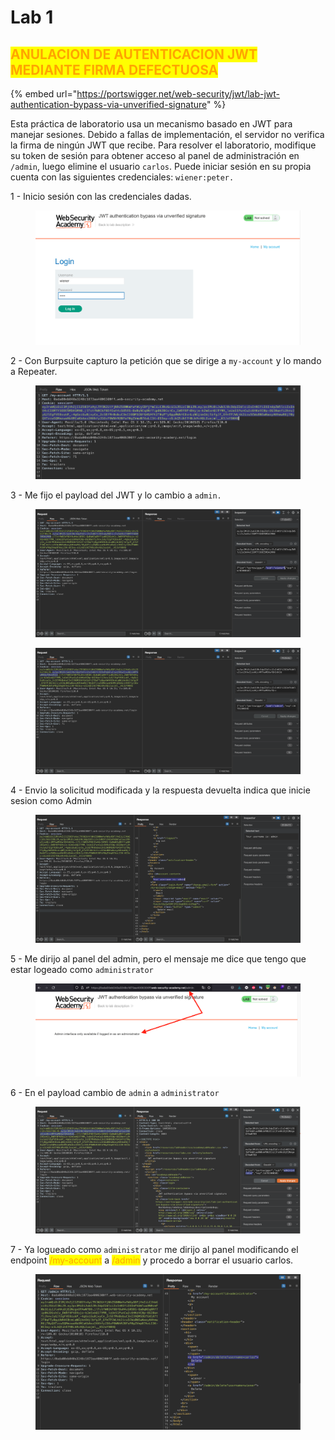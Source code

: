 # Lab 1

## <mark style="color:orange;">ANULACION DE AUTENTICACION JWT MEDIANTE FIRMA DEFECTUOSA</mark>

<mark style="color:orange;"></mark>

{% embed url="https://portswigger.net/web-security/jwt/lab-jwt-authentication-bypass-via-unverified-signature" %}

Esta práctica de laboratorio usa un mecanismo basado en JWT para manejar sesiones. Debido a fallas de implementación, el servidor no verifica la firma de ningún JWT que recibe. Para resolver el laboratorio, modifique su token de sesión para obtener acceso al panel de administración en `/admin`, luego elimine el usuario `carlos`. Puede iniciar sesión en su propia cuenta con las siguientes credenciales: `wiener:peter.`

1 - Inicio sesión con las credenciales dadas.

<figure><img src="../../../.gitbook/assets/1 (1) (1) (1).png" alt=""><figcaption></figcaption></figure>

2 - Con Burpsuite capturo la petición que se dirige a `my-account` y lo mando a Repeater.

<figure><img src="../../../.gitbook/assets/2.png" alt=""><figcaption></figcaption></figure>

3 - Me fijo el payload del JWT y lo cambio a `admin.`

<figure><img src="../../../.gitbook/assets/3.png" alt=""><figcaption></figcaption></figure>

<figure><img src="../../../.gitbook/assets/5.png" alt=""><figcaption></figcaption></figure>



4 - Envio la solicitud modificada y la respuesta devuelta indica que inicie sesion como Admin

<figure><img src="../../../.gitbook/assets/10.png" alt=""><figcaption></figcaption></figure>

5 - Me dirijo al panel del admin, pero el mensaje me dice que tengo que estar logeado como `administrator`

<figure><img src="../../../.gitbook/assets/11.png" alt=""><figcaption></figcaption></figure>

6 - En el payload cambio de `admin` a `administrator`

<figure><img src="../../../.gitbook/assets/13.png" alt=""><figcaption></figcaption></figure>

7 - Ya logueado como `administrator` me dirijo al panel modificando el endpoint <mark style="color:orange;">/my-account</mark> a  <mark style="color:orange;">/admin</mark> y procedo a borrar el usuario carlos.

<figure><img src="../../../.gitbook/assets/1 (6).png" alt=""><figcaption></figcaption></figure>
